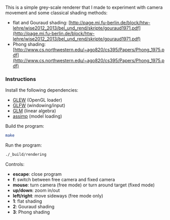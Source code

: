 This is a simple grey-scale renderer that I made to experiment with camera movement and some classical shading methods:
- flat and Gouraud shading: [http://page.mi.fu-berlin.de/block/htw-lehre/wise2012_2013/bel_und_rend/skripte/gouraud1971.pdf](http://page.mi.fu-berlin.de/block/htw-lehre/wise2012_2013/bel_und_rend/skripte/gouraud1971.pdf)
- Phong shading: [http://www.cs.northwestern.edu/~ago820/cs395/Papers/Phong_1975.pdf](http://www.cs.northwestern.edu/~ago820/cs395/Papers/Phong_1975.pdf)

### Instructions
Install the following dependencies: 
- [GLEW](http://glew.sourceforge.net/) (OpenGL loader)
- [GLFW](https://www.glfw.org/) (windowing/input)
- [GLM](https://github.com/g-truc/glm) (linear algebra)
- [assimp](https://www.assimp.org/) (model loading)

Build the program:
```sh
make
```

Run the program:
```sh
./_build/rendering
```

Controls:
- **escape**: close program
- **f**: switch between free camera and fixed camera
- **mouse**: turn camera (free mode) or turn around target (fixed mode)
- **up/down**: zoom in/out
- **left/right**: move sideways (free mode only)
- **1**: flat shading
- **2**: Gouraud shading
- **3**: Phong shading
